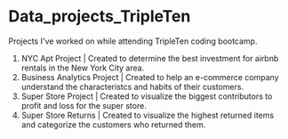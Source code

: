 # Data_projects_TripleTen
Projects I've worked on while attending TripleTen coding bootcamp.

1. NYC Apt Project | Created to determine the best investment for airbnb rentals in the New York City area. 
2. Business Analytics Project | Created to help an e-commerce company understand the characteristcs and habits of their customers.
3. Super Store Project | Created to visualize the biggest contributors to profit and loss for the super store. 
4. Super Store Returns | Created to visualize the highest returned items and categorize the customers who returned them.
